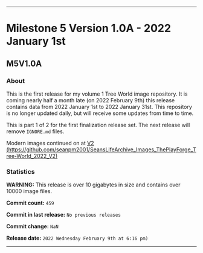 ***

# Milestone 5 Version 1.0A - 2022 January 1st

## M5V1.0A

### About

This is the first release for my volume 1 Tree World image repository. It is coming nearly half a month late (on 2022 February 9th) this release contains data from 2022 January 1st to 2022 January 31st. This repository is no longer updated daily, but will receive some updates from time to time.

This is part 1 of 2 for the first finalization release set. The next release will remove `IGNORE.md` files.

Modern images continued on at [V2 (https://github.com/seanpm2001/SeansLifeArchive_Images_ThePlayForge_Tree-World_2022_V2)](https://github.com/seanpm2001/SeansLifeArchive_Images_ThePlayForge_Tree-World_2022_V2)

### Statistics

**WARNING:** This release is over 10 gigabytes in size and contains over 10000 image files.

**Commit count:** `459`

**Commit in last release:** `No previous releases`

**Commit change:** `NaN`

**Release date:** `2022 Wednesday February 9th at 6:16 pm)`

***
